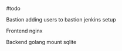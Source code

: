 #todo

Bastion
    adding users to bastion
    jenkins setup

Frontend
    nginx

Backend
    golang
    mount sqlite 